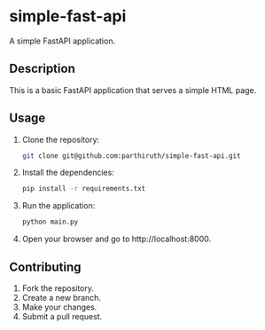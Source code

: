 # simple-fast-api

A simple FastAPI application.

## Description

This is a basic FastAPI application that serves a simple HTML page.

## Usage

1.  Clone the repository:

    ```bash
    git clone git@github.com:parthiruth/simple-fast-api.git
    ```
2.  Install the dependencies:

    ```bash
    pip install -r requirements.txt
    ```
3.  Run the application:

    ```bash
    python main.py
    ```
4.  Open your browser and go to http://localhost:8000.

## Contributing

1.  Fork the repository.
2.  Create a new branch.
3.  Make your changes.
4.  Submit a pull request.
